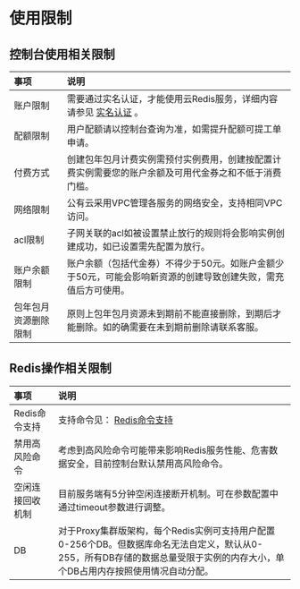 # 使用限制

##  控制台使用相关限制

|  事项 |  说明  |
| :--- | :---  |
|  账户限制	|  需要通过实名认证，才能使用云Redis服务，详细内容请参见 [实名认证](https://docs.jdcloud.com/cn/real-name-verification/introduction) 。|  
|  配额限制	|  用户配额请以控制台查询为准，如需提升配额可提工单申请。|  
|  付费方式	|   创建包年包月计费实例需预付实例费用，创建按配置计费实例需要您的账户余额及可用代金券之和不低于消费门槛。|  
|  网络限制	|  公有云采用VPC管理各服务的网络安全，支持相同VPC访问。|  
|  acl限制	|  子网关联的acl如被设置禁止放行的规则将会影响实例创建成功，如已设置需先配置为放行。|  
|  账户余额限制	|  账户余额（包括代金券）不得少于50元。如账户金额少于50元，可能会影响新资源的创建导致创建失败，需充值后方可使用。|  
|  包年包月资源删除限制	|  原则上包年包月资源未到期前不能直接删除，到期后才能删除。如的确需要在未到期前删除请联系客服。|  


##  Redis操作相关限制

|  事项 |  说明  |
| :--- | :---  |
|  Redis命令支持	|  支持命令见：   [Redis命令支持](../Introduction/Command-Supported.md)		|  
|  禁用高风险命令|  考虑到高风险命令可能带来影响Redis服务性能、危害数据安全，目前控制台默认禁用高风险命令。|  
|  空闲连接回收机制	|  目前服务端有5分钟空闲连接断开机制。可在参数配置中通过timeout参数进行调整。  |  
|  DB	|  对于Proxy集群版架构，每个Redis实例可支持用户配置0-256个DB。但数据库命名无法自定义，默认从0-255，所有DB存储的数据总量受限于实例的内存大小，单个DB占用内存按照使用情况自动分配。|  



